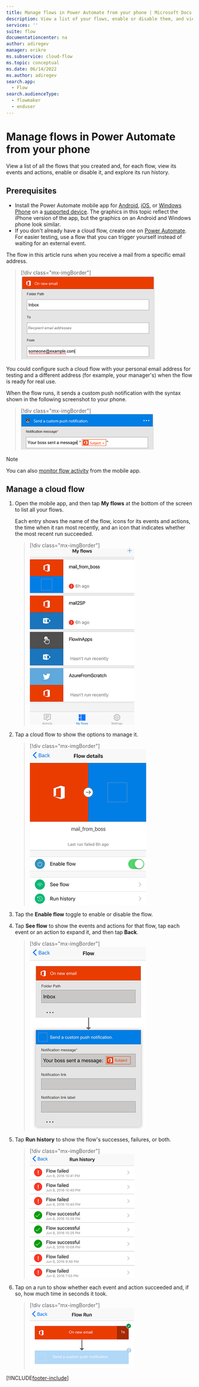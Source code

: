 ```yaml
---
title: Manage flows in Power Automate from your phone | Microsoft Docs
description: View a list of your flows, enable or disable them, and view each flow's events, actions, and run history
services: ''
suite: flow
documentationcenter: na
author: adiregev
manager: erikre
ms.subservice: cloud-flow
ms.topic: conceptual
ms.date: 06/14/2022
ms.author: adiregev
search.app: 
  - Flow
search.audienceType: 
  - flowmaker
  - enduser
---
```


# Manage flows in Power Automate from your phone

View a list of all the flows that you created and, for each flow, view its events and actions, enable or disable it, and explore its run history.

## Prerequisites

* Install the Power Automate mobile app for [Android](https://aka.ms/flowmobiledocsandroid), [iOS](https://aka.ms/flowmobiledocsios), or [Windows Phone](https://aka.ms/flowmobilewindows) on a [supported device](getting-started.md#use-the-mobile-app). The graphics in this topic reflect the iPhone version of the app, but the graphics on an Android and Windows phone look similar.
* If you don't already have a cloud flow, create one on [Power Automate](https://flow.microsoft.com/). For easier testing, use a flow that you can trigger yourself instead of waiting for an external event.

The flow in this article runs when you receive a mail from a specific email address.

>[!div class="mx-imgBorder"]
>![TScreenshot of a trigger flow on receipt of mail from specific address.](./media/mobile-manage-flows/create-trigger.png "Trigger flow on receipt of mail")

You could configure such a cloud flow with your personal email address for testing and a different address (for example, your manager's) when the flow is ready for real use.

When the flow runs, it sends a custom push notification with the syntax shown in the following screenshot to your phone.

>[!div class="mx-imgBorder"]
>![Screenshot of a custom push notification.](./media/mobile-manage-flows/create-event.png "Custom push notification")

>[!NOTE]
>You can also [monitor flow activity](mobile-monitor-activity.md) from the mobile app.

## Manage a cloud flow

1. Open the mobile app, and then tap **My flows** at the bottom of the screen to list all your flows.

    Each entry shows the name of the flow, icons for its events and actions, the time when it ran most recently, and an icon that indicates whether the most recent run succeeded.

    >[!div class="mx-imgBorder"]
    >![Screenshot of the list of flows.](./media/mobile-manage-flows/flow-list.png "List of flows")

1. Tap a cloud flow to show the options to manage it.

    >[!div class="mx-imgBorder"]
    >![Screenshot of options to manage a cloud flow.](./media/mobile-manage-flows/flow-details.png "Options to manage a cloud flow")

1. Tap the **Enable flow** toggle to enable or disable the flow.

1. Tap **See flow** to show the events and actions for that flow, tap each event or an action to expand it, and then tap **Back**.

    >[!div class="mx-imgBorder"]
    >![Screenshot of events and actions for a cloud flow.](./media/mobile-manage-flows/flow-event-action.png "Events and actions for a cloud flow")

1. Tap **Run history** to show the flow's successes, failures, or both.

    >[!div class="mx-imgBorder"]
    >![Screenshot of a list of runs.](./media/mobile-manage-flows/history-mixed.png "List of runs")

1. Tap on a run to show whether each event and action succeeded and, if so, how much time in seconds it took.

    >[!div class="mx-imgBorder"]
    >![Screenshot of run details.](./media/mobile-manage-flows/flow-run.png "Run details")

[!INCLUDE[footer-include](includes/footer-banner.md)]
